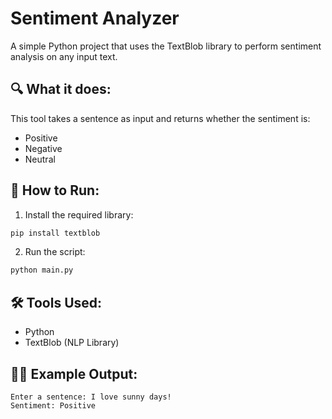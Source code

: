 
# Sentiment Analyzer

A simple Python project that uses the TextBlob library to perform sentiment analysis on any input text.

## 🔍 What it does:
This tool takes a sentence as input and returns whether the sentiment is:
- Positive
- Negative
- Neutral

## 🧪 How to Run:
1. Install the required library:
```bash
pip install textblob
```

2. Run the script:
```bash
python main.py
```

## 🛠️ Tools Used:
- Python
- TextBlob (NLP Library)

## 👨‍💻 Example Output:
```
Enter a sentence: I love sunny days!
Sentiment: Positive
```
